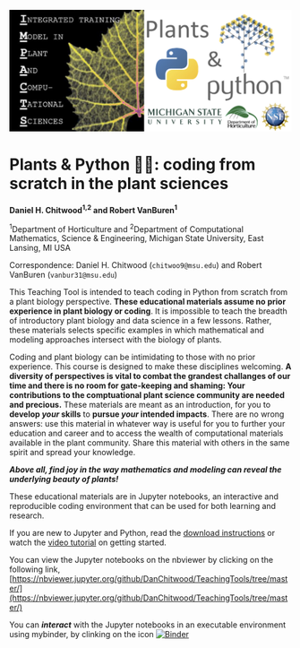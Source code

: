![alt text](https://github.com/DanChitwood/PlantsAndPython/blob/master/plantsandpython.jpg)

# Plants & Python 🌱🐍: coding from scratch in the plant sciences

**Daniel H. Chitwood<sup>1,2</sup> and Robert VanBuren<sup>1</sup>**

<sup>1</sup>Department of Horticulture and <sup>2</sup>Department of Computational Mathematics, Science & Engineering, Michigan State University, East Lansing, MI USA

Correspondence:
Daniel H. Chitwood (`chitwoo9@msu.edu`) and Robert VanBuren (`vanbur31@msu.edu`) 

This Teaching Tool is intended to teach coding in Python from scratch from a plant biology perspective. **These educational materials assume no prior experience in plant biology or coding**. It is impossible to teach the breadth of introductory plant biology and data science in a few lessons. Rather, these materials selects specific examples in which mathematical and modeling approaches intersect with the biology of plants.

Coding and plant biology can be intimidating to those with no prior experience. This course is designed to make these disciplines welcoming. **A diversity of perspectives is vital to combat the grandest challanges of our time and there is no room for gate-keeping and shaming: Your contributions to the comptuational plant science community are needed and precious.** These materials are meant as an introduction, for you to **develop *your* skills** to **pursue *your* intended impacts**. There are no wrong answers: use this material in whatever way is useful for you to further your education and career and to access the wealth of computational materials available in the plant community. Share this material with others in the same spirit and spread your knowledge.

***Above all, find joy in the way mathematics and modeling can reveal the underlying beauty of plants!***

These educational materials are in Jupyter notebooks, an interactive and reproducible coding environment that can be used for both learning and research.

If you are new to Jupyter and Python, read the [download instructions](https://nbviewer.jupyter.org/github/DanChitwood/TeachingTools/blob/master/TeachingTools0_GettingStartedWithJupyter.ipynb) or watch the [video tutorial](https://www.youtube.com/watch?v=CDHRKQl_Pq8) on getting started.

You can view the Jupyter notebooks on the nbviewer by clicking on the following link, [https://nbviewer.jupyter.org/github/DanChitwood/TeachingTools/tree/master/](https://nbviewer.jupyter.org/github/DanChitwood/TeachingTools/tree/master/)

You can ***interact*** with the Jupyter notebooks in an executable environment using mybinder, by clinking on the icon
[![Binder](https://mybinder.org/badge_logo.svg)](https://mybinder.org/v2/gh/DanChitwood/TeachingTools/master)
